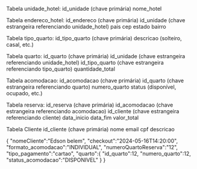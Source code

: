 Tabela unidade_hotel:
id_unidade (chave primária)
nome_hotel

Tabela endereco_hotel:
id_endereco (chave primária)
id_unidade (chave estrangeira referenciando unidade_hotel)
pais
cep
estado
bairro

Tabela tipo_quarto:
id_tipo_quarto (chave primária)
descricao (solteiro, casal, etc.)

Tabela quarto:
id_quarto (chave primária)
id_unidade (chave estrangeira referenciando unidade_hotel)
id_tipo_quarto (chave estrangeira referenciando tipo_quarto)
quantidade_total

Tabela acomodacao:
id_acomodacao (chave primária)
id_quarto (chave estrangeira referenciando quarto)
numero_quarto
status (disponível, ocupado, etc.)

Tabela reserva:
id_reserva (chave primária)
id_acomodacao (chave estrangeira referenciando acomodacao)
id_cliente (chave estrangeira referenciando cliente)
data_inicio
data_fim
valor_total

Tabela Cliente
id_cliente (chave primária)
nome
email
cpf
descricao

{
 "nomeCliente":"Edson  belem",
 "checkout":"2024-05-16T14:20:00",
 "formato_acomodacao":"INDIVIDUAL",
 "numeroQuartoReserva":"12",
 "tipo_pagamento":"cartao",
  "quarto":{
     "id_quarto":12,
   "numero_quarto":12,
   "status_acomodacao":"DISPONIVEL"
 }
}
